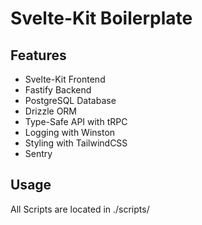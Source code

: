 # Svelte-Kit Boilerplate

## Features

-  Svelte-Kit Frontend
-  Fastify Backend
-  PostgreSQL Database
-  Drizzle ORM
-  Type-Safe API with tRPC
-  Logging with Winston
-  Styling with TailwindCSS
-  Sentry

## Usage

All Scripts are located in ./scripts/
